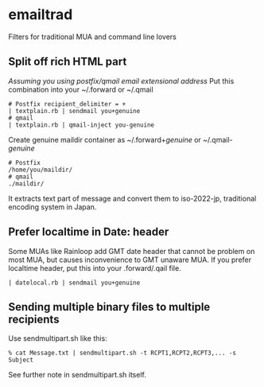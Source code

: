 # emailtrad
Filters for traditional MUA and command line lovers
## Split off rich HTML part
*Assuming you using postfix/qmail email extensional address*
Put this combination into your ~/.forward or ~/.qmail
```
# Postfix recipient_delimiter = +
| textplain.rb | sendmail you+genuine
# qmail
| textplain.rb | qmail-inject you-genuine
```
Create genuine maildir container as ~/.forward+*genuine* or ~/.qmail-*genuine*
```
# Postfix
/home/you/maildir/
# qmail
./maildir/
```
It extracts text part of message and convert them to iso-2022-jp,
traditional encoding system in Japan.
## Prefer localtime in Date: header
Some MUAs like Rainloop add GMT date header that cannot be
problem on most MUA, but causes inconvenience to GMT unaware MUA.
If you prefer localtime header, put this into your .forward/.qail file.
```
| datelocal.rb | sendmail you+genuine
```
## Sending multiple binary files to multiple recipients
Use sendmultipart.sh like this:
```
% cat Message.txt | sendmultipart.sh -t RCPT1,RCPT2,RCPT3,... -s Subject
```
See further note in sendmultipart.sh itself.
